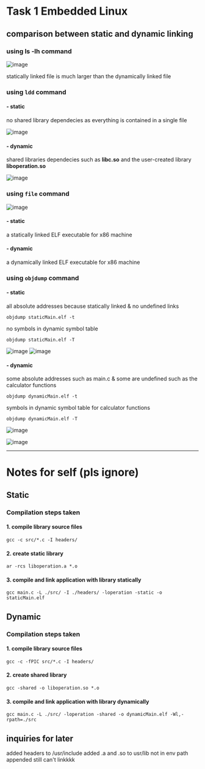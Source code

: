 # Task 1 Embedded Linux
## comparison between static and dynamic linking
### using **ls -lh** command

![image](https://github.com/yasminEzF/Embedded-Linux/assets/109252157/844c34c6-04a2-4b65-a577-72be979a5a33)

statically linked file is much larger than the dynamically linked file

### using ```ldd``` command

#### - static

no shared library dependecies as everything is contained in a single file

![image](https://github.com/yasminEzF/Embedded-Linux/assets/109252157/95b1f583-3764-4ea4-86b3-8664381e4f08)

#### - dynamic

shared libraries dependecies such as **libc.so** and the user-created library **liboperation.so**

![image](https://github.com/yasminEzF/Embedded-Linux/assets/109252157/bab345e7-0f1d-403a-a69c-2575433535cc)

### using ```file``` command

![image](https://github.com/yasminEzF/Embedded-Linux/assets/109252157/22e2468d-f24a-474d-bd18-0d23f0e1bab3)

#### - static

a statically linked ELF executable for x86 machine

#### - dynamic

a dynamically linked ELF executable for x86 machine

### using ```objdump``` command

#### - static
all absolute addresses because statically linked & no undefined links

    objdump staticMain.elf -t

no symbols in dynamic symbol table

    objdump staticMain.elf -T
  
![image](https://github.com/yasminEzF/Embedded-Linux/assets/109252157/db38897a-5f25-4752-979f-ecbb437ae122)
![image](https://github.com/yasminEzF/Embedded-Linux/assets/109252157/9339ad67-3962-47d0-a08f-cb25fbd4abe0)

#### - dynamic
some absolute addresses such as main.c & some are undefined such as the calculator functions 

    objdump dynamicMain.elf -t

symbols in dynamic symbol table for calculator functions

    objdump dynamicMain.elf -T

![image](https://github.com/yasminEzF/Embedded-Linux/assets/109252157/300d6e63-fdf4-4b89-ba8c-39f0348c9aee)

![image](https://github.com/yasminEzF/Embedded-Linux/assets/109252157/4433365c-21ff-4155-9da4-d114c6b11701)


---
# Notes for self (pls ignore)
## Static
### Compilation steps taken
#### 1. compile library source files 
``` gcc -c src/*.c -I headers/ ```
#### 2. create static library
``` ar -rcs liboperation.a *.o ```
#### 3. compile and link application with library statically 
``` gcc main.c -L ./src/ -I ./headers/ -loperation -static -o staticMain.elf	```


## Dynamic
### Compilation steps taken
#### 1. compile library source files 
``` gcc -c -fPIC src/*.c -I headers/ ```
#### 2. create shared library
``` gcc -shared -o liboperation.so *.o ```
#### 3. compile and link application with library dynamically 
``` gcc main.c -L ./src/ -loperation -shared -o dynamicMain.elf -Wl,-rpath=./src	```



## inquiries for later
added headers to /usr/include
added .a and .so to usr/lib
not in env path 
appended
still can't linkkkk

